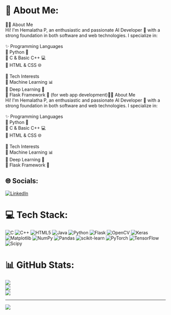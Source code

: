 # 💫 About Me:
👩‍💻 About Me<br>Hi! I'm Hemalatha P, an enthusiastic and passionate AI Developer 🤖 with a strong foundation in both software and web technologies. I specialize in:<br><br>✨ Programming Languages<br>🔹 Python 🐍<br>🔹 C & Basic C++ 💻<br>🔹 HTML & CSS 🌐<br><br>🧠 Tech Interests<br>🔹 Machine Learning 📊<br>🔹 Deep Learning 🧠<br>🔹 Flask Framework 🧪 (for web app development)👩‍💻 About Me<br>Hi! I'm Hemalatha P, an enthusiastic and passionate AI Developer 🤖 with a strong foundation in both software and web technologies. I specialize in:<br><br>✨ Programming Languages<br>🔹 Python 🐍<br>🔹 C & Basic C++ 💻<br>🔹 HTML & CSS 🌐<br><br>🧠 Tech Interests<br>🔹 Machine Learning 📊<br>🔹 Deep Learning 🧠<br>🔹 Flask Framework 🧪


## 🌐 Socials:
[![LinkedIn](https://img.shields.io/badge/LinkedIn-%230077B5.svg?logo=linkedin&logoColor=white)](https://linkedin.com/in/https://www.linkedin.com/in/hema-latha-709192250?utm_source=share&utm_campaign=share_via&utm_content=profile&utm_medium=android_app)

# 💻 Tech Stack:
![C](https://img.shields.io/badge/c-%2300599C.svg?style=for-the-badge&logo=c&logoColor=white) ![C++](https://img.shields.io/badge/c++-%2300599C.svg?style=for-the-badge&logo=c%2B%2B&logoColor=white) ![HTML5](https://img.shields.io/badge/html5-%23E34F26.svg?style=for-the-badge&logo=html5&logoColor=white) ![Java](https://img.shields.io/badge/java-%23ED8B00.svg?style=for-the-badge&logo=openjdk&logoColor=white) ![Python](https://img.shields.io/badge/python-3670A0?style=for-the-badge&logo=python&logoColor=ffdd54) ![Flask](https://img.shields.io/badge/flask-%23000.svg?style=for-the-badge&logo=flask&logoColor=white) ![OpenCV](https://img.shields.io/badge/opencv-%23white.svg?style=for-the-badge&logo=opencv&logoColor=white) ![Keras](https://img.shields.io/badge/Keras-%23D00000.svg?style=for-the-badge&logo=Keras&logoColor=white) ![Matplotlib](https://img.shields.io/badge/Matplotlib-%23ffffff.svg?style=for-the-badge&logo=Matplotlib&logoColor=black) ![NumPy](https://img.shields.io/badge/numpy-%23013243.svg?style=for-the-badge&logo=numpy&logoColor=white) ![Pandas](https://img.shields.io/badge/pandas-%23150458.svg?style=for-the-badge&logo=pandas&logoColor=white) ![scikit-learn](https://img.shields.io/badge/scikit--learn-%23F7931E.svg?style=for-the-badge&logo=scikit-learn&logoColor=white) ![PyTorch](https://img.shields.io/badge/PyTorch-%23EE4C2C.svg?style=for-the-badge&logo=PyTorch&logoColor=white) ![TensorFlow](https://img.shields.io/badge/TensorFlow-%23FF6F00.svg?style=for-the-badge&logo=TensorFlow&logoColor=white) ![Scipy](https://img.shields.io/badge/SciPy-%230C55A5.svg?style=for-the-badge&logo=scipy&logoColor=%white)
# 📊 GitHub Stats:
![](https://github-readme-stats.vercel.app/api?username=Hemalatha-P1&theme=blueberry&hide_border=false&include_all_commits=false&count_private=false)<br/>
![](https://nirzak-streak-stats.vercel.app/?user=Hemalatha-P1&theme=blueberry&hide_border=false)<br/>
![](https://github-readme-stats.vercel.app/api/top-langs/?username=Hemalatha-P1&theme=blueberry&hide_border=false&include_all_commits=false&count_private=false&layout=compact)

---
[![](https://visitcount.itsvg.in/api?id=Hemalatha-P1&icon=6&color=0)](https://visitcount.itsvg.in)

<!-- Proudly created with GPRM ( https://gprm.itsvg.in ) -->
